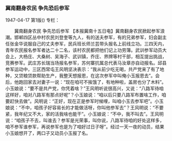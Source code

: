 ### 冀南翻身农民  争先恐后参军

1947-04-17
第1版()
专栏：

　　冀南翻身农民
    争先恐后参军
    【本报冀南十五日电】冀南翻身农民掀起参军浪潮。邯郸四区丛中村农民刘登奎等九人，有的送夫参军，有的兄弟参军，妇会副主任张金华说服自己的丈夫参军，民兵班长师兰芸带头报名上前线立功。三四天内，青年农民报名参军者达二十二名，该村农民都把他们记上功劳簿。武训参军动员大会上，大杨庄、大桑树、吴海子、武训镇，乔庄、界牌等村干部，相互提出挑战，竞赛参军。武庄苏长瑞当场报名参军，苏何寨抗属总代表马汝章亦自动报名。邱县参军运动中，三区西常屯王风明坚决表示：“我从前少吃无喝，共产党来了有了地种，又贷粮贷款帮助生产，我整天想报恩，在这次参军中叫俺小玉报恩去”。会后，他跑回家去对妻子一说：“现在咱可不挨饿了，有地种啦，盖房也分了木料”。小玉娘说：“要不是共产党，你凭着啥？”王风明听说很高兴，又说：“八路军待咱这样好，咱对八路军有那点好呢”？小玉娘说：“咱以后只要八路军布置啥工作，咱要赶快去做”。风明说：“正好，现在正是参军时候哩，叫咱小玉去参军吧”。小玉娘说：“不中，咱孩子好容易长的才能做活呀，你叫他参军去”？王风明说：“不要紧，我年纪又不大，家的活我啥也能干”。小玉娘说：“不中，我不叫去”。王风明说：“咱孩子不去，叫谁去？参军是光荣事，叫你说，八路军待咱的好处这样多，咱不参军谁参军，再说参军也是为了咱好过日子呀”。经过一天一夜的动员，结果小玉娘想开了，两口子又动员小玉报了名。
